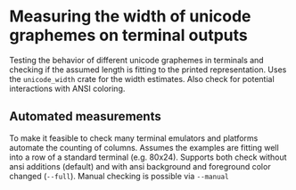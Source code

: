 # Measuring the width of unicode graphemes on terminal outputs

Testing the behavior of different unicode graphemes in terminals and checking if the assumed length is fitting to the printed representation.
Uses the `unicode_width` crate for the width estimates. Also check for potential interactions with ANSI coloring.

## Automated measurements

To make it feasible to check many terminal emulators and platforms
automate the counting of columns. Assumes the examples are fitting well
into a row of a standard terminal (e.g. 80x24).
Supports both check without ansi additions (default) and with ansi
background and foreground color changed (`--full`).
Manual checking is possible via `--manual`
